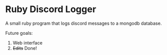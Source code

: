 # Ruby Discord Logger

A small ruby program that logs discord messages to a mongodb database.

Future goals:

1. Web interface
2. ~~Edits~~ Done!
